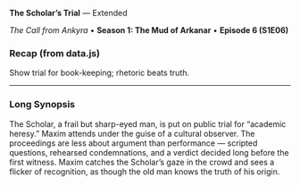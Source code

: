 **The Scholar’s Trial** — Extended

_The Call from Ankyra_ • **Season 1: The Mud of Arkanar** • **Episode 6 (S1E06)**

### Recap (from data.js)
Show trial for book-keeping; rhetoric beats truth.

---

### Long Synopsis

The Scholar, a frail but sharp-eyed man, is put on public trial for “academic heresy.” Maxim attends under the guise of a cultural observer. The proceedings are less about argument than performance — scripted questions, rehearsed condemnations, and a verdict decided long before the first witness. Maxim catches the Scholar’s gaze in the crowd and sees a flicker of recognition, as though the old man knows the truth of his origin.